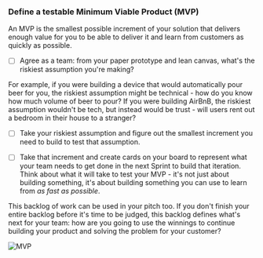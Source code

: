### Define a testable Minimum Viable Product (MVP)

An MVP is the smallest possible increment of your solution that delivers enough value for you to be able to deliver it and learn from customers as quickly as possible.

- [ ] Agree as a team: from your paper prototype and lean canvas, what's the riskiest assumption you're making?

For example, if you were building a device that would automatically pour beer for you, the riskiest assumption might be technical - how do you know how much volume of beer to pour? If you were building AirBnB, the riskiest assumption wouldn't be tech, but instead would be trust - will users rent out a bedroom in their house to a stranger?

- [ ] Take your riskiest assumption and figure out the smallest increment you need to build to test that assumption.

- [ ] Take that increment and create cards on your board to represent what your team needs to get done in the next Sprint to build that iteration. Think about what it will take to test your MVP - it's not just about building something, it's about building something you can use to learn from *as fast as possible*.

This backlog of work can be used in your pitch too. If you don't finish your entire backlog before it's time to be judged, this backlog defines what's next for your team: how are you going to use the winnings to continue building your product and solving the problem for your customer?

![MVP](https://pbs.twimg.com/media/BzUBDdhCEAAdmsp.jpg)
